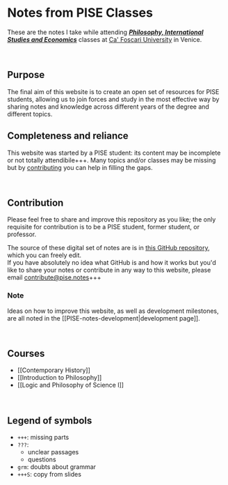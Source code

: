# Notes from PISE Classes

These are the notes I take while attending [***Philosophy, International Studies and Economics***](https://unive.it/pise) classes at [Ca' Foscari University](https://unive.it) in Venice.

<br>

## Purpose

The final aim of this website is to create an open set of resources for PISE students, allowing us to join forces and study in the most effective way by sharing notes and knowledge across different years of the degree and different topics.

## Completeness and reliance

This website was started by a PISE student: its content may be incomplete or not totally attendibile+++. Many topics and/or classes may be missing but by [contributing](#contribution) you can help in filling the gaps.

<br>

## Contribution

Please feel free to share and improve this repository as you like; the only requisite for contribution is to be a PISE student, former student, or professor.

The source of these digital set of notes are is in [this GitHub repository](https://tommi.space/xplosionmind/PISE-notes), which you can freely edit.   
If you have absolutely no idea what GitHub is and how it works but you'd like to share your notes or contribute in any way to this website, please email contribute@pise.notes+++ 

### Note

Ideas on how to improve this website, as well as development milestones, are all noted in the [[PISE-notes-development|development page]].

<br>

## Courses
- [[Contemporary History]]
- [[Introduction to Philosophy]]
- [[Logic and Philosophy of Science I]]

<br>

## Legend of symbols

- `+++`: missing parts
- `???`:
	- unclear passages
	- questions
- `grm`: doubts about grammar
- `+++S`: copy from slides